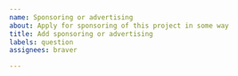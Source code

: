 ```yaml
---
name: Sponsoring or advertising
about: Apply for sponsoring of this project in some way
title: Add sponsoring or advertising
labels: question
assignees: braver

---
```


<!--
There are some small costs involved in maintaining and hosting this website. Mostly the domain name, which sits currently at €13 per year but has been €21 and is bound to go up again. And coffee. Lot's of coffee.

If you want to help out in some way, you can donate at https://paypal.me/koenlageveen.

We're also open to working together with interested, and interesting, parties who want to some kind of sponsoring or limited advertising on the website.
-->
